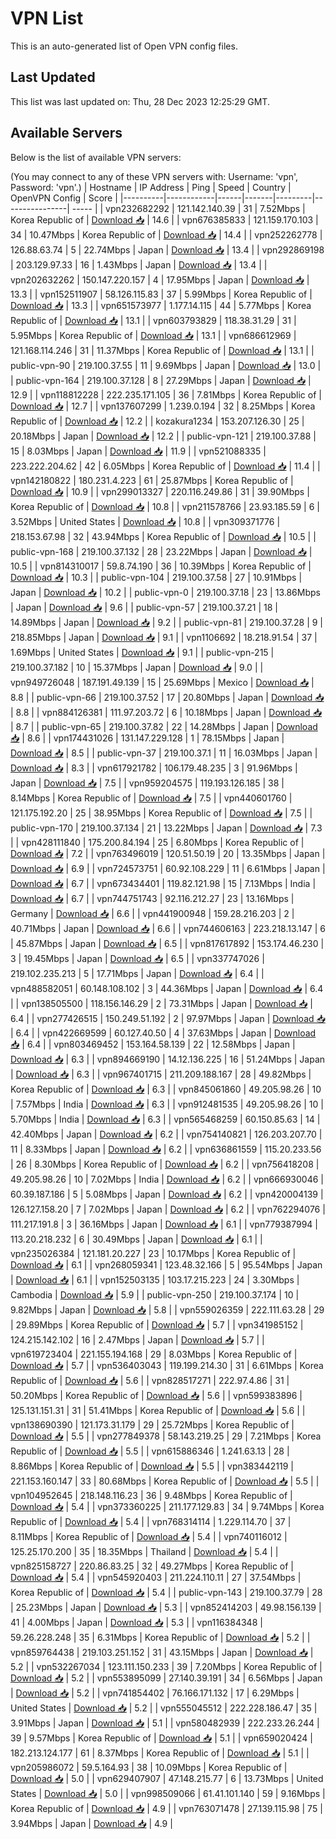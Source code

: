 # VPN List

This is an auto-generated list of Open VPN config files.

## Last Updated

This list was last updated on: Thu, 28 Dec 2023 12:25:29 GMT.

## Available Servers

Below is the list of available VPN servers:

(You may connect to any of these VPN servers with: Username: 'vpn', Password: 'vpn'.)
| Hostname | IP Address | Ping | Speed | Country | OpenVPN Config | Score |
|----------|------------|------|-------|---------|----------------| ----- |
| vpn232682292 | 121.142.140.39 | 31 | 7.52Mbps | Korea Republic of | [Download 📥](./configs/server_0_KR.ovpn) | 14.6 |
| vpn676385833 | 121.159.170.103 | 34 | 10.47Mbps | Korea Republic of | [Download 📥](./configs/server_1_KR.ovpn) | 14.4 |
| vpn252262778 | 126.88.63.74 | 5 | 22.74Mbps | Japan | [Download 📥](./configs/server_2_JP.ovpn) | 13.4 |
| vpn292869198 | 203.129.97.33 | 16 | 1.43Mbps | Japan | [Download 📥](./configs/server_3_JP.ovpn) | 13.4 |
| vpn202632262 | 150.147.220.157 | 4 | 17.95Mbps | Japan | [Download 📥](./configs/server_4_JP.ovpn) | 13.3 |
| vpn152511907 | 58.126.115.83 | 37 | 5.99Mbps | Korea Republic of | [Download 📥](./configs/server_5_KR.ovpn) | 13.3 |
| vpn651573977 | 1.177.14.115 | 44 | 5.77Mbps | Korea Republic of | [Download 📥](./configs/server_6_KR.ovpn) | 13.1 |
| vpn603793829 | 118.38.31.29 | 31 | 5.95Mbps | Korea Republic of | [Download 📥](./configs/server_7_KR.ovpn) | 13.1 |
| vpn686612969 | 121.168.114.246 | 31 | 11.37Mbps | Korea Republic of | [Download 📥](./configs/server_8_KR.ovpn) | 13.1 |
| public-vpn-90 | 219.100.37.55 | 11 | 9.69Mbps | Japan | [Download 📥](./configs/server_9_JP.ovpn) | 13.0 |
| public-vpn-164 | 219.100.37.128 | 8 | 27.29Mbps | Japan | [Download 📥](./configs/server_10_JP.ovpn) | 12.9 |
| vpn118812228 | 222.235.171.105 | 36 | 7.81Mbps | Korea Republic of | [Download 📥](./configs/server_11_KR.ovpn) | 12.7 |
| vpn137607299 | 1.239.0.194 | 32 | 8.25Mbps | Korea Republic of | [Download 📥](./configs/server_12_KR.ovpn) | 12.2 |
| kozakura1234 | 153.207.126.30 | 25 | 20.18Mbps | Japan | [Download 📥](./configs/server_13_JP.ovpn) | 12.2 |
| public-vpn-121 | 219.100.37.88 | 15 | 8.03Mbps | Japan | [Download 📥](./configs/server_14_JP.ovpn) | 11.9 |
| vpn521088335 | 223.222.204.62 | 42 | 6.05Mbps | Korea Republic of | [Download 📥](./configs/server_15_KR.ovpn) | 11.4 |
| vpn142180822 | 180.231.4.223 | 61 | 25.87Mbps | Korea Republic of | [Download 📥](./configs/server_16_KR.ovpn) | 10.9 |
| vpn299013327 | 220.116.249.86 | 31 | 39.90Mbps | Korea Republic of | [Download 📥](./configs/server_17_KR.ovpn) | 10.8 |
| vpn211578766 | 23.93.185.59 | 6 | 3.52Mbps | United States | [Download 📥](./configs/server_18_US.ovpn) | 10.8 |
| vpn309371776 | 218.153.67.98 | 32 | 43.94Mbps | Korea Republic of | [Download 📥](./configs/server_19_KR.ovpn) | 10.5 |
| public-vpn-168 | 219.100.37.132 | 28 | 23.22Mbps | Japan | [Download 📥](./configs/server_20_JP.ovpn) | 10.5 |
| vpn814310017 | 59.8.74.190 | 36 | 10.39Mbps | Korea Republic of | [Download 📥](./configs/server_21_KR.ovpn) | 10.3 |
| public-vpn-104 | 219.100.37.58 | 27 | 10.91Mbps | Japan | [Download 📥](./configs/server_22_JP.ovpn) | 10.2 |
| public-vpn-0 | 219.100.37.18 | 23 | 13.86Mbps | Japan | [Download 📥](./configs/server_23_JP.ovpn) | 9.6 |
| public-vpn-57 | 219.100.37.21 | 18 | 14.89Mbps | Japan | [Download 📥](./configs/server_24_JP.ovpn) | 9.2 |
| public-vpn-81 | 219.100.37.28 | 9 | 218.85Mbps | Japan | [Download 📥](./configs/server_25_JP.ovpn) | 9.1 |
| vpn1106692 | 18.218.91.54 | 37 | 1.69Mbps | United States | [Download 📥](./configs/server_26_US.ovpn) | 9.1 |
| public-vpn-215 | 219.100.37.182 | 10 | 15.37Mbps | Japan | [Download 📥](./configs/server_27_JP.ovpn) | 9.0 |
| vpn949726048 | 187.191.49.139 | 15 | 25.69Mbps | Mexico | [Download 📥](./configs/server_28_MX.ovpn) | 8.8 |
| public-vpn-66 | 219.100.37.52 | 17 | 20.80Mbps | Japan | [Download 📥](./configs/server_29_JP.ovpn) | 8.8 |
| vpn884126381 | 111.97.203.72 | 6 | 10.18Mbps | Japan | [Download 📥](./configs/server_30_JP.ovpn) | 8.7 |
| public-vpn-65 | 219.100.37.82 | 22 | 14.28Mbps | Japan | [Download 📥](./configs/server_31_JP.ovpn) | 8.6 |
| vpn174431026 | 131.147.229.128 | 1 | 78.15Mbps | Japan | [Download 📥](./configs/server_32_JP.ovpn) | 8.5 |
| public-vpn-37 | 219.100.37.1 | 11 | 16.03Mbps | Japan | [Download 📥](./configs/server_33_JP.ovpn) | 8.3 |
| vpn617921782 | 106.179.48.235 | 3 | 91.96Mbps | Japan | [Download 📥](./configs/server_34_JP.ovpn) | 7.5 |
| vpn959204575 | 119.193.126.185 | 38 | 8.14Mbps | Korea Republic of | [Download 📥](./configs/server_35_KR.ovpn) | 7.5 |
| vpn440601760 | 121.175.192.20 | 25 | 38.95Mbps | Korea Republic of | [Download 📥](./configs/server_36_KR.ovpn) | 7.5 |
| public-vpn-170 | 219.100.37.134 | 21 | 13.22Mbps | Japan | [Download 📥](./configs/server_37_JP.ovpn) | 7.3 |
| vpn428111840 | 175.200.84.194 | 25 | 6.80Mbps | Korea Republic of | [Download 📥](./configs/server_38_KR.ovpn) | 7.2 |
| vpn763496019 | 120.51.50.19 | 20 | 13.35Mbps | Japan | [Download 📥](./configs/server_39_JP.ovpn) | 6.9 |
| vpn724573751 | 60.92.108.229 | 11 | 6.61Mbps | Japan | [Download 📥](./configs/server_40_JP.ovpn) | 6.7 |
| vpn673434401 | 119.82.121.98 | 15 | 7.13Mbps | India | [Download 📥](./configs/server_41_IN.ovpn) | 6.7 |
| vpn744751743 | 92.116.212.27 | 23 | 13.16Mbps | Germany | [Download 📥](./configs/server_42_DE.ovpn) | 6.6 |
| vpn441900948 | 159.28.216.203 | 2 | 40.71Mbps | Japan | [Download 📥](./configs/server_43_JP.ovpn) | 6.6 |
| vpn744606163 | 223.218.13.147 | 6 | 45.87Mbps | Japan | [Download 📥](./configs/server_44_JP.ovpn) | 6.5 |
| vpn817617892 | 153.174.46.230 | 3 | 19.45Mbps | Japan | [Download 📥](./configs/server_45_JP.ovpn) | 6.5 |
| vpn337747026 | 219.102.235.213 | 5 | 17.71Mbps | Japan | [Download 📥](./configs/server_46_JP.ovpn) | 6.4 |
| vpn488582051 | 60.148.108.102 | 3 | 44.36Mbps | Japan | [Download 📥](./configs/server_47_JP.ovpn) | 6.4 |
| vpn138505500 | 118.156.146.29 | 2 | 73.31Mbps | Japan | [Download 📥](./configs/server_48_JP.ovpn) | 6.4 |
| vpn277426515 | 150.249.51.192 | 2 | 97.97Mbps | Japan | [Download 📥](./configs/server_49_JP.ovpn) | 6.4 |
| vpn422669599 | 60.127.40.50 | 4 | 37.63Mbps | Japan | [Download 📥](./configs/server_50_JP.ovpn) | 6.4 |
| vpn803469452 | 153.164.58.139 | 22 | 12.58Mbps | Japan | [Download 📥](./configs/server_51_JP.ovpn) | 6.3 |
| vpn894669190 | 14.12.136.225 | 16 | 51.24Mbps | Japan | [Download 📥](./configs/server_52_JP.ovpn) | 6.3 |
| vpn967401715 | 211.209.188.167 | 28 | 49.82Mbps | Korea Republic of | [Download 📥](./configs/server_53_KR.ovpn) | 6.3 |
| vpn845061860 | 49.205.98.26 | 10 | 7.57Mbps | India | [Download 📥](./configs/server_54_IN.ovpn) | 6.3 |
| vpn912481535 | 49.205.98.26 | 10 | 5.70Mbps | India | [Download 📥](./configs/server_55_IN.ovpn) | 6.3 |
| vpn565468259 | 60.150.85.63 | 14 | 42.40Mbps | Japan | [Download 📥](./configs/server_56_JP.ovpn) | 6.2 |
| vpn754140821 | 126.203.207.70 | 11 | 8.33Mbps | Japan | [Download 📥](./configs/server_57_JP.ovpn) | 6.2 |
| vpn636861559 | 115.20.233.56 | 26 | 8.30Mbps | Korea Republic of | [Download 📥](./configs/server_58_KR.ovpn) | 6.2 |
| vpn756418208 | 49.205.98.26 | 10 | 7.02Mbps | India | [Download 📥](./configs/server_59_IN.ovpn) | 6.2 |
| vpn666930046 | 60.39.187.186 | 5 | 5.08Mbps | Japan | [Download 📥](./configs/server_60_JP.ovpn) | 6.2 |
| vpn420004139 | 126.127.158.20 | 7 | 7.02Mbps | Japan | [Download 📥](./configs/server_61_JP.ovpn) | 6.2 |
| vpn762294076 | 111.217.191.8 | 3 | 36.16Mbps | Japan | [Download 📥](./configs/server_62_JP.ovpn) | 6.1 |
| vpn779387994 | 113.20.218.232 | 6 | 30.49Mbps | Japan | [Download 📥](./configs/server_63_JP.ovpn) | 6.1 |
| vpn235026384 | 121.181.20.227 | 23 | 10.17Mbps | Korea Republic of | [Download 📥](./configs/server_64_KR.ovpn) | 6.1 |
| vpn268059341 | 123.48.32.166 | 5 | 95.54Mbps | Japan | [Download 📥](./configs/server_65_JP.ovpn) | 6.1 |
| vpn152503135 | 103.17.215.223 | 24 | 3.30Mbps | Cambodia | [Download 📥](./configs/server_66_KH.ovpn) | 5.9 |
| public-vpn-250 | 219.100.37.174 | 10 | 9.82Mbps | Japan | [Download 📥](./configs/server_67_JP.ovpn) | 5.8 |
| vpn559026359 | 222.111.63.28 | 29 | 29.89Mbps | Korea Republic of | [Download 📥](./configs/server_68_KR.ovpn) | 5.7 |
| vpn341985152 | 124.215.142.102 | 16 | 2.47Mbps | Japan | [Download 📥](./configs/server_69_JP.ovpn) | 5.7 |
| vpn619723404 | 221.155.194.168 | 29 | 8.03Mbps | Korea Republic of | [Download 📥](./configs/server_70_KR.ovpn) | 5.7 |
| vpn536403043 | 119.199.214.30 | 31 | 6.61Mbps | Korea Republic of | [Download 📥](./configs/server_71_KR.ovpn) | 5.6 |
| vpn828517271 | 222.97.4.86 | 31 | 50.20Mbps | Korea Republic of | [Download 📥](./configs/server_72_KR.ovpn) | 5.6 |
| vpn599383896 | 125.131.151.31 | 31 | 51.41Mbps | Korea Republic of | [Download 📥](./configs/server_73_KR.ovpn) | 5.6 |
| vpn138690390 | 121.173.31.179 | 29 | 25.72Mbps | Korea Republic of | [Download 📥](./configs/server_74_KR.ovpn) | 5.5 |
| vpn277849378 | 58.143.219.25 | 29 | 7.21Mbps | Korea Republic of | [Download 📥](./configs/server_75_KR.ovpn) | 5.5 |
| vpn615886346 | 1.241.63.13 | 28 | 8.86Mbps | Korea Republic of | [Download 📥](./configs/server_76_KR.ovpn) | 5.5 |
| vpn383442119 | 221.153.160.147 | 33 | 80.68Mbps | Korea Republic of | [Download 📥](./configs/server_77_KR.ovpn) | 5.5 |
| vpn104952645 | 218.148.116.23 | 36 | 9.48Mbps | Korea Republic of | [Download 📥](./configs/server_78_KR.ovpn) | 5.4 |
| vpn373360225 | 211.177.129.83 | 34 | 9.74Mbps | Korea Republic of | [Download 📥](./configs/server_79_KR.ovpn) | 5.4 |
| vpn768314114 | 1.229.114.70 | 37 | 8.11Mbps | Korea Republic of | [Download 📥](./configs/server_80_KR.ovpn) | 5.4 |
| vpn740116012 | 125.25.170.200 | 35 | 18.35Mbps | Thailand | [Download 📥](./configs/server_81_TH.ovpn) | 5.4 |
| vpn825158727 | 220.86.83.25 | 32 | 49.27Mbps | Korea Republic of | [Download 📥](./configs/server_82_KR.ovpn) | 5.4 |
| vpn545920403 | 211.224.110.11 | 27 | 37.54Mbps | Korea Republic of | [Download 📥](./configs/server_83_KR.ovpn) | 5.4 |
| public-vpn-143 | 219.100.37.79 | 28 | 25.23Mbps | Japan | [Download 📥](./configs/server_84_JP.ovpn) | 5.3 |
| vpn852414203 | 49.98.156.139 | 41 | 4.00Mbps | Japan | [Download 📥](./configs/server_85_JP.ovpn) | 5.3 |
| vpn116384348 | 59.26.228.248 | 35 | 6.31Mbps | Korea Republic of | [Download 📥](./configs/server_86_KR.ovpn) | 5.2 |
| vpn859764438 | 219.103.251.152 | 31 | 43.15Mbps | Japan | [Download 📥](./configs/server_87_JP.ovpn) | 5.2 |
| vpn532267034 | 123.111.150.233 | 39 | 7.20Mbps | Korea Republic of | [Download 📥](./configs/server_88_KR.ovpn) | 5.2 |
| vpn553895099 | 27.140.39.191 | 34 | 6.56Mbps | Japan | [Download 📥](./configs/server_89_JP.ovpn) | 5.2 |
| vpn741854402 | 76.166.171.132 | 17 | 6.29Mbps | United States | [Download 📥](./configs/server_90_US.ovpn) | 5.2 |
| vpn555045512 | 222.228.186.47 | 35 | 3.91Mbps | Japan | [Download 📥](./configs/server_91_JP.ovpn) | 5.1 |
| vpn580482939 | 222.233.26.244 | 39 | 9.57Mbps | Korea Republic of | [Download 📥](./configs/server_92_KR.ovpn) | 5.1 |
| vpn659020424 | 182.213.124.177 | 61 | 8.37Mbps | Korea Republic of | [Download 📥](./configs/server_93_KR.ovpn) | 5.1 |
| vpn205986072 | 59.5.164.93 | 38 | 10.09Mbps | Korea Republic of | [Download 📥](./configs/server_94_KR.ovpn) | 5.0 |
| vpn629407907 | 47.148.215.77 | 6 | 13.73Mbps | United States | [Download 📥](./configs/server_95_US.ovpn) | 5.0 |
| vpn998509066 | 61.41.101.140 | 59 | 9.16Mbps | Korea Republic of | [Download 📥](./configs/server_96_KR.ovpn) | 4.9 |
| vpn763071478 | 27.139.115.98 | 75 | 3.94Mbps | Japan | [Download 📥](./configs/server_97_JP.ovpn) | 4.9 |
